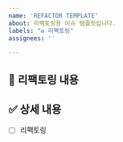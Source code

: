 ```yaml
---
name: 'REFACTOR TEMPLATE'  
about: 리팩토링용 이슈 템플릿입니다.  
labels: "♻️ 리팩토링"  
assignees: ''

---
```


## 🔖 리팩토링 내용

## ✅ 상세 내용
- [ ] 리팩토링
